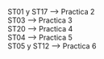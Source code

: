 ST01 y ST17 --> Practica 2  
ST03 --> Practica 3  
ST20 --> Practica 4  
ST04 --> Practica 5  
ST05 y ST12 --> Practica 6  
